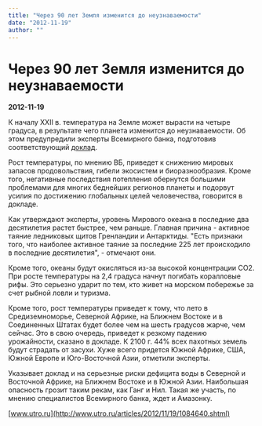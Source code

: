 ```yaml
---
title: "Через 90 лет Земля изменится до неузнаваемости"
date: "2012-11-19"
author: ""
---
```


# Через 90 лет Земля изменится до неузнаваемости

**2012-11-19** 

К началу XXII в. температура на Земле может вырасти на четыре градуса, в результате чего планета изменится до неузнаваемости. Об этом предупредили эксперты Всемирного банка, подготовив соответствующий [доклад](http://www.utro.ru/cgi-bin/go?http://climatechange.worldbank.org/content/climate-change-report-warns-dramatically-warmer-world-century).

Рост температуры, по мнению ВБ, приведет к снижению мировых запасов продовольствия, гибели экосистем и биоразнообразия. Кроме того, негативные последствия потепления обернутся большими проблемами для многих беднейших регионов планеты и подорвут усилия по достижению глобальных целей человечества, говорится в докладе.

Как утверждают эксперты, уровень Мирового океана в последние два десятилетия растет быстрее, чем раньше. Главная причина - активное таяние ледниковых щитов Гренландии и Антарктиды. "Есть признаки того, что наиболее активное таяние за последние 225 лет происходило в последние десятилетия", - отмечают они.

Кроме того, океаны будут окисляться из-за высокой концентрации СО2. При росте температуры на 2,4 градуса начнут погибать коралловые рифы. Это серьезно ударит по тем, кто живет на морском побережье за счет рыбной ловли и туризма.

Кроме того, рост температуры приведет к тому, что лето в Средиземноморье, Северной Африке, на Ближнем Востоке и в Соединенных Штатах будет более чем на шесть градусов жарче, чем сейчас. Это в свою очередь, приведет к резкому падению урожайности, сказано в докладе. К 2100 г. 44% всех пахотных земель будут страдать от засухи. Хуже всего придется Южной Африке, США, Южной Европе и Юго-Восточной Азии, отметили эксперты.

Указывает доклад и на серьезные риски дефицита воды в Северной и Восточной Африке, на Ближнем Востоке и в Южной Азии. Наибольшая опасность грозит таким рекам, как Ганг и Нил. Такая же участь, по мнению специалистов Всемирного банка, ждет и Амазонку.

[www.utro.ru](http://www.utro.ru/articles/2012/11/19/1084640.shtml)